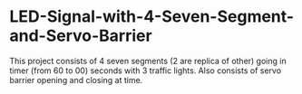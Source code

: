 # LED-Signal-with-4-Seven-Segment-and-Servo-Barrier
This project consists of 4 seven segments (2 are replica of other) going in timer (from 60 to 00) seconds with 3 traffic lights. Also consists of servo barrier opening and closing at time.
